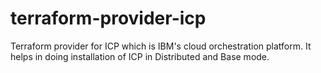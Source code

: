 # terraform-provider-icp
Terraform provider for ICP which is IBM's cloud orchestration platform. It helps in doing installation of ICP in Distributed and Base mode.
